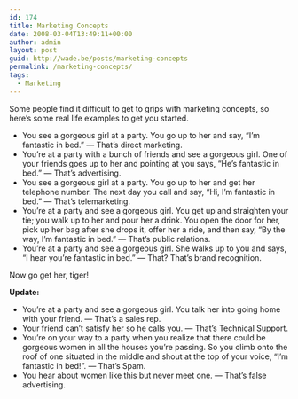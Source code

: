 ```yaml
---
id: 174
title: Marketing Concepts
date: 2008-03-04T13:49:11+00:00
author: admin
layout: post
guid: http://wade.be/posts/marketing-concepts
permalink: /marketing-concepts/
tags:
  - Marketing
---
```

<p class="lead">
  Some people find it difficult to get to grips with marketing concepts, so here&#8217;s some real life examples to get you started.
</p>

<!--more-->

  * You see a gorgeous girl at a party. You go up to her and say, &#8220;I&#8217;m fantastic in bed.&#8221; &#8212; That&#8217;s direct marketing.
  * You&#8217;re at a party with a bunch of friends and see a gorgeous girl. One of your friends goes up to her and pointing at you says, &#8220;He&#8217;s fantastic in bed.&#8221; &#8212; That&#8217;s advertising.
  * You see a gorgeous girl at a party. You go up to her and get her telephone number. The next day you call and say, &#8220;Hi, I&#8217;m fantastic in bed.&#8221; &#8212; That&#8217;s telemarketing.
  * You&#8217;re at a party and see a gorgeous girl. You get up and straighten your tie; you walk up to her and pour her a drink. You open the door for her, pick up her bag after she drops it, offer her a ride, and then say, &#8220;By the way, I&#8217;m fantastic in bed.&#8221; &#8212; That&#8217;s public relations.
  * You&#8217;re at a party and see a gorgeous girl. She walks up to you and says, &#8220;I hear you&#8217;re fantastic in bed.&#8221; &#8212; That? That&#8217;s brand recognition.

Now go get her, tiger!

**Update:**

  * You&#8217;re at a party and see a gorgeous girl. You talk her into going home with your friend. &#8212; That&#8217;s a sales rep.
  * Your friend can&#8217;t satisfy her so he calls you. &#8212; That&#8217;s Technical Support.
  * You&#8217;re on your way to a party when you realize that there could be gorgeous women in all the houses you&#8217;re passing. So you climb onto the roof of one situated in the middle and shout at the top of your voice, &#8220;I&#8217;m fantastic in bed!&#8221;. &#8212; That&#8217;s Spam.
  * You hear about women like this but never meet one. &#8212; That&#8217;s false advertising.